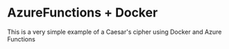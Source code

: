 # AzureFunctions + Docker

This is a very simple example of a Caesar's cipher using Docker and Azure Functions
